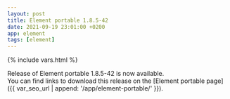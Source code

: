 ```yaml
---
layout: post
title: Element portable 1.8.5-42
date: 2021-09-19 23:01:00 +0200
app: element
tags: [element]
---
```

{% include vars.html %}

Release of Element portable 1.8.5-42 is now available.<br />
You can find links to download this release on the [Element portable page]({{ var_seo_url | append: '/app/element-portable/' }}).
